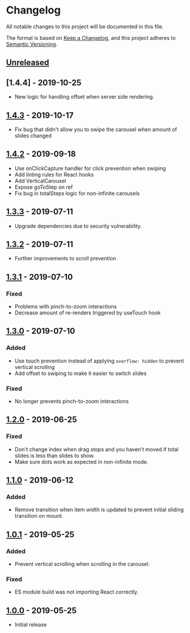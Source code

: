 # Changelog

All notable changes to this project will be documented in this file.

The format is based on [Keep a Changelog](https://keepachangelog.com/en/1.0.0/),
and this project adheres to [Semantic Versioning](https://semver.org/spec/v2.0.0.html).

## [Unreleased]

## [1.4.4] - 2019-10-25

- New logic for handling offset when server side rendering.

## [1.4.3] - 2019-10-17

- Fix bug that didn't allow you to swipe the carousel when amount of slides changed

## [1.4.2] - 2019-09-18

- Use onClickCapture handler for click prevention when swiping
- Add linting rules for React hooks
- Add VerticalCarousel
- Expose goToStep on ref
- Fix bug in totalSteps logic for non-infinite carousels

## [1.3.3] - 2019-07-11

- Upgrade dependencies due to security vulnerability.

## [1.3.2] - 2019-07-11

- Further improvements to scroll prevention

## [1.3.1] - 2019-07-10

### Fixed

- Problems with pinch-to-zoom interactions
- Decrease amount of re-renders triggered by useTouch hook

## [1.3.0] - 2019-07-10

### Added

- Use touch prevention instead of applying `overflow: hidden` to prevent vertical scrolling
- Add offset to swiping to make it easier to switch slides

### Fixed

- No longer prevents pinch-to-zoom interactions

## [1.2.0] - 2019-06-25

### Fixed

- Don't change index when drag stops and you haven't moved if total slides is less than slides to show.
- Make sure dots work as expected in non-infinite mode.

## [1.1.0] - 2019-06-12

### Added

- Remove transition when item width is updated to prevent initial sliding transition on mount.

## [1.0.1] - 2019-05-25

### Added

- Prevent vertical scrolling when scrolling in the carousel.

### Fixed

- ES module build was not importing React correctly.

## [1.0.0] - 2019-05-25

- Initial release

[unreleased]: https://github.com/hyperlab/my-react-carousel/compare/v1.4.3...master
[1.4.3]: https://github.com/hyperlab/my-react-carousel/compare/v1.4.2...v1.4.3
[1.4.2]: https://github.com/hyperlab/my-react-carousel/compare/v1.3.3...v1.4.2
[1.3.3]: https://github.com/hyperlab/my-react-carousel/compare/v1.3.2...v1.3.3
[1.3.2]: https://github.com/hyperlab/my-react-carousel/compare/v1.3.1...v1.3.2
[1.3.1]: https://github.com/hyperlab/my-react-carousel/compare/v1.3.0...v1.3.1
[1.3.0]: https://github.com/hyperlab/my-react-carousel/compare/v1.2.0...v1.3.0
[1.2.0]: https://github.com/hyperlab/my-react-carousel/compare/v1.1.0...v1.2.0
[1.1.0]: https://github.com/hyperlab/my-react-carousel/compare/v1.0.1...v1.1.0
[1.0.1]: https://github.com/hyperlab/my-react-carousel/compare/v1.0.0...v1.0.1
[1.0.0]: https://github.com/hyperlab/my-react-carousel/commits/v1.0.0
